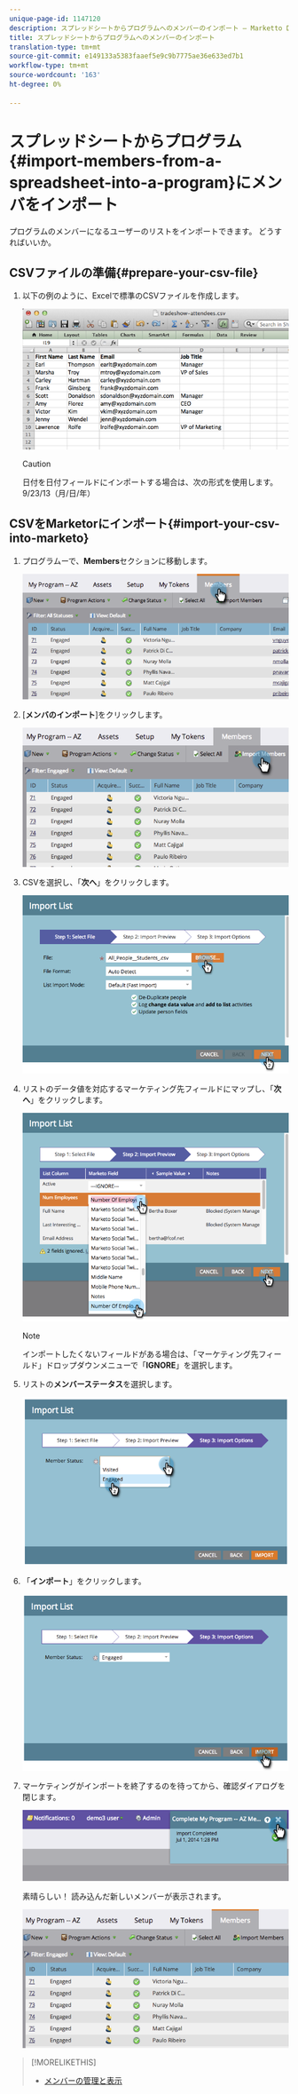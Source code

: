 ```yaml
---
unique-page-id: 1147120
description: スプレッドシートからプログラムへのメンバーのインポート — Marketto Docs — 製品ドキュメント
title: スプレッドシートからプログラムへのメンバーのインポート
translation-type: tm+mt
source-git-commit: e149133a5383faaef5e9c9b7775ae36e633ed7b1
workflow-type: tm+mt
source-wordcount: '163'
ht-degree: 0%

---
```



# スプレッドシートからプログラム{#import-members-from-a-spreadsheet-into-a-program}にメンバをインポート

プログラムのメンバーになるユーザーのリストをインポートできます。 どうすればいいか。

## CSVファイルの準備{#prepare-your-csv-file}

1. 以下の例のように、Excelで標準のCSVファイルを作成します。

   ![](assets/image2014-9-18-14-3a33-3a4.png)

   >[!CAUTION]
   >
   >日付を日付フィールドにインポートする場合は、次の形式を使用します。9/23/13（月/日/年）

## CSVをMarketorにインポート{#import-your-csv-into-marketo}

1. プログラムーで、**Members**&#x200B;セクションに移動します。

   ![](assets/image2014-9-18-15-3a3-3a57.png)

1. [**メンバのインポート**]をクリックします。

   ![](assets/image2014-9-18-15-3a38-3a14.png)

1. CSVを選択し、「**次へ**」をクリックします。

   ![](assets/importlist1.png)

1. リストのデータ値を対応するマーケティング先フィールドにマップし、「**次へ**」をクリックします。

   ![](assets/importlist12.png)

   >[!NOTE]
   >
   >インポートしたくないフィールドがある場合は、「マーケティング先フィールド」ドロップダウンメニューで「**IGNORE**」を選択します。

1. リストの&#x200B;**メンバーステータス**&#x200B;を選択します。

   ![](assets/image2014-9-18-15-3a41-3a32.png)

1. 「**インポート**」をクリックします。

   ![](assets/image2014-9-18-15-3a44-3a19.png)

1. マーケティングがインポートを終了するのを待ってから、確認ダイアログを閉じます。

   ![](assets/image2014-9-18-15-3a44-3a37.png)

   素晴らしい！ 読み込んだ新しいメンバーが表示されます。

   ![](assets/image2014-9-18-15-3a45-3a16.png)

>[!MORELIKETHIS]
>
>* [メンバーの管理と表示](manage-and-view-members.md)

>




